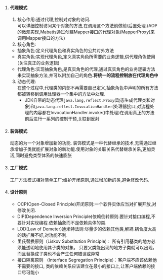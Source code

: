 1. #### 代理模式
    1. 核心作用:通过代理,控制对对象的访问.  
    可以详细控制访问某个对象的方法,在调用这个方法前做前/后置处理.(AOP的微观实现,Mabatis通过创建Mapper接口的代理对象(MapperProxy)来调用Mapper接口的方法)
    2. 核心角色:
      - 抽象角色:定义代理角色和真实角色的公共对外方法  
      - 真实角色:实现代理角色,定义真实角色所需要的业务逻辑,供代理角色使用(关注真正的业务逻辑)  
      - 代理角色:实现抽象角色,是真实角色的代理,通过真实角色的业务逻辑方法来实现抽象方法,并可以附加自己的角色.**将统一的流程控制放在代理角色中**  
    3. 动态代理:  
    在整个过程中,代理类的内部不再需要自己定义,抽象角色中声明的所有方法都被转移到调用处理器一个集中的方法中处理.
    	- JDK自带的动态代理```java.lang,reflect.Proxy```(动态生成代理类和对象)和```java.lang.reflect.InvocationHandler```(处理器接口,对流程处理的内容都在InvocationHandler.invoke()中处理)在调用真正的方法前后进行一系列的控制干预,关联到反射
   
2. #### 装饰模式
    动态的为一个对象增加新的功能.
    装饰模式是一种代替继承的技术,无需通过继承增加子类就能扩展对象的新功能.使用对象的关联关系代替继承关系,更加灵活,同时避免类型体系的快速膨胀
3. #### 工厂模式
    工厂方法模式相对简单工厂:维护开闭原则,通过增加新的类,避免修改代码.
4. #### 设计原则
    - OCP(Open-Closed Principle)开闭原则:一个软件实体应当对扩展开放,对修改关闭.  
    - DIP(Dependence Inversion Principle)依赖倒转原则:要针对接口编程,不要针对实现编程.依赖抽象而不是依赖具体的类.  
    - LOD(Law of Demeter)迪米特法则:尽量少的依赖其他类,解耦.耦合度太高的话扩展不好,对功能不利.  
    - 里氏替换原则（Liskov Substitution Principle)：
    所有引用基类的地方必须能透明地使用其子类的对象。
    只要父类能出现的地方子类就可以出现，而且替换成子类也不会产生任何错误或异常  
    - 接口隔离原则 （Interface Segregation Principle)：客户端不应该依赖他不需要的接口,
    类的依赖关系应该建立在最小的接口上,让客户端依赖的接口尽可能小
